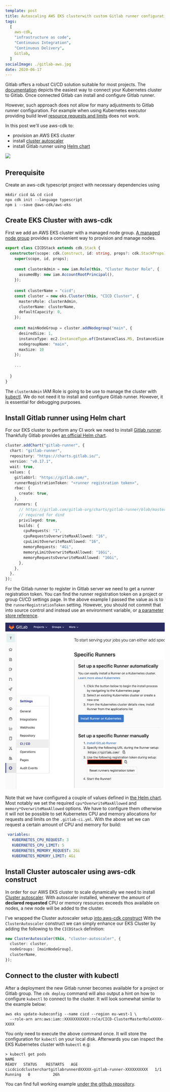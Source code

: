 ```yaml
---
template: post
title: Autoscaling AWS EKS clusterwith custom Gitlab runner configuration
tags:
  [
    aws-cdk,
    "infrastructure as code",
    "Continuous Integration",
    "Continuous Delivery",
    Gitlab,
  ]
socialImage: ./gitlab-aws.jpg
date: 2020-06-17
---
```


Gitlab offers a robust CI/CD solution suitable for most projects.
The [documentation](https://docs.gitlab.com/ee/user/project/clusters/add_remove_clusters.html) depicts the easiest way to connect your Kubernetes cluster to Gitlab.
Once connected Gitlab can install and configure Gitlab runner.

However, such approach does not allow for many adjustments to Gitlab runner configuration.
For example when using Kubernetes executor providing build level [resource requests and limits](https://docs.gitlab.com/runner/executors/kubernetes.html#overwriting-build-resources) does not work.

In this post we'll use aws-cdk to:

- provision an AWS EKS cluster
- install [cluster autoscaler](https://docs.aws.amazon.com/eks/latest/userguide/cluster-autoscaler.html)
- install Gitlab runner using [Helm chart](https://docs.gitlab.com/runner/install/kubernetes.html)

![](./gitlab-aws.jpg)

## Prerequisite

Create an aws-cdk typescript project with necessary dependencies using

```shell
mkdir cicd && cd cicd
npx cdk init --language typescript
npm i --save @aws-cdk/aws-eks
```

## Create EKS Cluster with aws-cdk

First we add an AWS EKS cluster with a managed node group.
[A managed node group](https://docs.aws.amazon.com/eks/latest/userguide/managed-node-groups.html) provides a convienient way to provision and manage nodes.

```typescript
export class CICDStack extends cdk.Stack {
  constructor(scope: cdk.Construct, id: string, props?: cdk.StackProps) {
    super(scope, id, props);

    const clusterAdmin = new iam.Role(this, "Cluster Master Role", {
      assumedBy: new iam.AccountRootPrincipal(),
    });

    const clusterName = "cicd";
    const cluster = new eks.Cluster(this, "CICD Cluster", {
      mastersRole: clusterAdmin,
      clusterName: clusterName,
      defaultCapacity: 0,
    });

    const mainNodeGroup = cluster.addNodegroup("main", {
      desiredSize: 1,
      instanceType: ec2.InstanceType.of(InstanceClass.M5, InstanceSize.XLARGE2),
      nodegroupName: "main",
      maxSize: 10
    });

    ...

  }
}
```

The `clusterAdmin` IAM Role is going to be use to manage the cluster with [kubectl](https://kubernetes.io/docs/tasks/tools/install-kubectl/).
We do not need it to install and configure Gitlab runner. However, it is essential for debugging purposes.

## Install Gitlab runner using Helm chart

For our EKS cluster to perform any CI work we need to install [Gitlab runner](https://docs.gitlab.com/runner/install/kubernetes.html).
Thankfully Gitlab provides [an official Helm chart](https://charts.gitlab.io/).

```typescript
cluster.addChart("gitlab-runner", {
  chart: "gitlab-runner",
  repository: "https://charts.gitlab.io/",
  version: "v0.17.1",
  wait: true,
  values: {
    gitlabUrl: "https://gitlab.com/",
    runnerRegistrationToken: "<runner registration token>",
    rbac: {
      create: true,
    },
    runners: {
      // https://gitlab.com/gitlab-org/charts/gitlab-runner/blob/master/values.yaml
      // required for dind
      privileged: true,
      builds: {
        cpuRequests: "1",
        cpuRequestsOverwriteMaxAllowed: "16",
        cpuLimitOverwriteMaxAllowed: "16",
        memoryRequests: "4Gi",
        memoryLimitOverwriteMaxAllowed: "16Gi",
        memoryRequestsOverwriteMaxAllowed: "16Gi",
      },
    },
  },
});
```

For the Gitlab runner to register in Gitlab server we need to get a runner registration token.
You can find the runner registration token on a project or group CI/CD settings page.
In the above example I passed the value as is to the `runnerRegistrationToken` setting.
However, you should not commit that into source control and instead use an environment variable,
or [a parameter store reference](https://docs.aws.amazon.com/cdk/latest/guide/get_ssm_value.html).

![runner registration token](./registration-token.png)

Note that we have configured a couple of values defined in [the Helm chart](https://gitlab.com/gitlab-org/charts/gitlab-runner/blob/master/values.yaml).
Most notably we set the required `cpu*OverwriteMaxAllowed` and `memory*OverwriteMaxAllowed` options.
We have to configure them otherwise it will not be possible to set Kubernetes CPU and memory allocations for requests and limits on the `.gitlab-ci.yml`.
With the above set we can request a certain amount of CPU and memory for build:

```yaml
 variables:
   KUBERNETES_CPU_REQUEST: 3
   KUBERNETES_CPU_LIMIT: 5
   KUBERNETES_MEMORY_REQUEST: 2Gi
   KUBERNETES_MEMORY_LIMIT: 4Gi
```

## Install Cluster autoscaler using aws-cdk construct

In order for our AWS EKS cluster to scale dynamically we need to install [Cluster autoscaler](https://docs.aws.amazon.com/eks/latest/userguide/cluster-autoscaler.html).
With autoscaler installed, whenever the amount of **declared requested** CPU or memory resources exceeds thos available on nodes, a new node will be added to the cluster.

I've wrapped the Cluster autoscaler setup [into aws-cdk construct](http://github.com/miensol/miensol.github.io/blob/master/content/posts/gitlab-ci-kubernetes-cluster/cicd/lib/cluster-autoscaler.ts)
With the `ClusterAutoscaler` construct we can simply enhance our EKS Cluster by adding the following to the `CICDStack` definition:

```typescript
new ClusterAutoscaler(this, "cluster-autoscaler", {
  cluster: cluster,
  nodeGroups: [mainNodeGroup],
  clusterName,
});
```


## Connect to the cluster with kubectl 

After a deployment the new Gitlab runner becomes available for a project or Gitlab group.
The `cdk deploy` command will also output a hint on how to configure `kubectl` to connect to the cluster.
It will look somewhat similar to the example below:

```shell
aws eks update-kubeconfig --name cicd --region eu-west-1 \
  --role-arn arn:aws:iam::XXXXXXXXXXX:role/CICD-ClusterMasterRoleXXXX-XXXX
```

You only need to execute the above command once. It will store the configuration for `kubectl` on your local disk.
Afterwards you can inspect the EKS Kubernetes cluster with `kubectl` e.g:

```shell
> kubectl get pods 
NAME                                                              READY   STATUS    RESTARTS   AGE
cicdcicdclusterchartgitlabrunnerdXXXXX-gitlab-runner-XXXXXXXXXX   1/1     Running   0          26h
```

You can find full working example [under the github repository](http://github.com/miensol/miensol.github.io/blob/master/content/posts/gitlab-ci-kubernetes-cluster/cicd).
